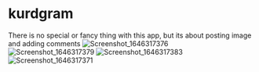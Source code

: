 # kurdgram

There is no special or fancy thing with this app, but its about posting image and adding comments
![Screenshot_1646317376](https://user-images.githubusercontent.com/80060844/156584470-499d7f97-247c-471b-8a34-760747c6af42.png)
![Screenshot_1646317379](https://user-images.githubusercontent.com/80060844/156584477-cf9315b5-5551-4d39-a100-a7d2457de6b8.png)
![Screenshot_1646317383](https://user-images.githubusercontent.com/80060844/156584478-fc6126f4-c284-452d-98c9-ddee0960ab5a.png)
![Screenshot_1646317371](https://user-images.githubusercontent.com/80060844/156584484-05945d40-b6d3-41d5-90e1-bc840fbe348f.png)

